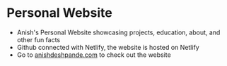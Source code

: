 # Personal Website

- Anish's Personal Website showcasing projects, education, about, and other fun facts
- Github connected with Netlify, the website is hosted on Netlify
- Go to [anishdeshpande.com](anishdeshpande.com) to check out the website
 
